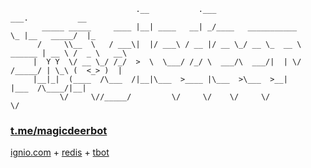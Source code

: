 ```
                            .__           .___                           ___.           __   
       _____ _____     ____ |__| ____   __| _/____   ___________         \_ |__   _____/  |_ 
      /     \\__  \   / ___\|  |/ ___\ / __ |/ __ \_/ __ \_  __ \  ______ | __ \ /  _ \   __\
     |  Y Y  \/ __ \_/ /_/  >  \  \___/ /_/ \  ___/\  ___/|  | \/ /_____/ | \_\ (  <_> )  |  
     |__|_|  (____  /\___  /|__|\___  >____ |\___  >\___  >__|            |___  /\____/|__|  
           \/     \//_____/         \/     \/    \/     \/                    \/             
```
### [t.me/magicdeerbot](https://t.me/magicdeerbot) 
[ignio.com](https://ignio.com) + [redis](https://github.com/go-redis/redis) + [tbot](https://github.com/yanzay/tbot) <br />
